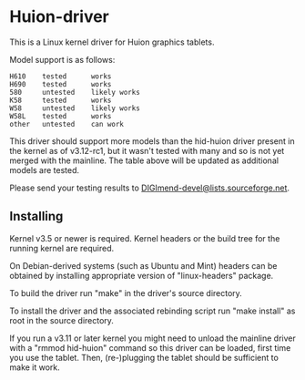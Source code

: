 Huion-driver
============

This is a Linux kernel driver for Huion graphics tablets.

Model support is as follows:

    H610    tested      works
    H690    tested      works
    580     untested    likely works
    K58     tested      works
    W58     untested    likely works
    W58L    tested      works
    other   untested    can work

This driver should support more models than the hid-huion driver present in
the kernel as of v3.12-rc1, but it wasn't tested with many and so is not yet
merged with the mainline. The table above will be updated as additional models
are tested.

Please send your testing results to DIGImend-devel@lists.sourceforge.net.

Installing
----------

Kernel v3.5 or newer is required. Kernel headers or the build tree for the
running kernel are required.

On Debian-derived systems (such as Ubuntu and Mint) headers can be obtained by
installing appropriate version of "linux-headers" package.

To build the driver run "make" in the driver's source directory.

To install the driver and the associated rebinding script run "make install"
as root in the source directory.

If you run a v3.11 or later kernel you might need to unload the mainline
driver with a "rmmod hid-huion" command so this driver can be loaded, first
time you use the tablet. Then, (re-)plugging the tablet should be sufficient
to make it work.

